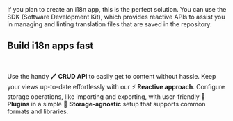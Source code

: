 <doc-header title="What is the SDK?" description="Extend the ecosystem with inlang’s SDK." button="Start building" link="/documentation/build-app">
</doc-header>

<br/>
<br/>

<doc-image src="https://cdn.jsdelivr.net/gh/inlang/monorepo/inlang/documentation/assets/sdk-image.png" alt="infografic"></doc-image>

If you plan to create an i18n app, this is the perfect solution. You can use the SDK (Software Development Kit), which provides reactive APIs to assist you in managing and linting translation files that are saved in the repository.

## Build i18n apps fast
<doc-features>
  <doc-feature color="#EBF0F4" title="🖊️  Reactive CRUD API" image="https://cdn.jsdelivr.net/gh/inlang/monorepo/inlang/documentation/assets/sdkDocCrudNew.png"></doc-feature>
  <doc-feature color="#EBF0F4" title="📂  No Storage complexity" image="https://cdn.jsdelivr.net/gh/inlang/monorepo/inlang/documentation/assets/sdkDocStorage.png"></doc-feature>
</doc-features>

<br/>


Use the handy 🖊️ **CRUD API** to easily get to content without hassle. Keep your views up-to-date effortlessly with our ⚡️ **Reactive approach**. Configure storage operations, like importing and exporting, with user-friendly 🧩 **Plugins** in a simple 📂 **Storage-agnostic** setup that supports common formats and libraries.

<br/>

